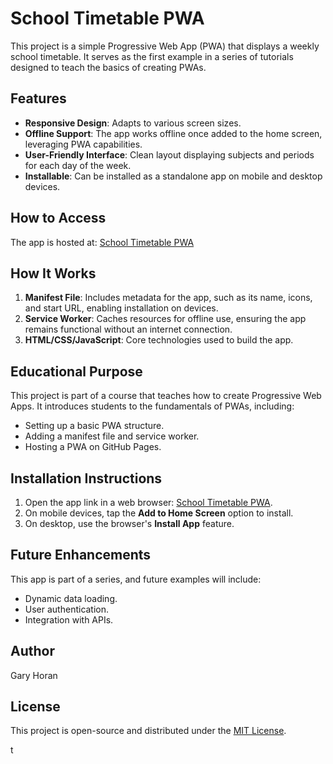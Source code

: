 # School Timetable PWA

This project is a simple Progressive Web App (PWA) that displays a weekly school timetable. It serves as the first example in a series of tutorials designed to teach the basics of creating PWAs.

## Features

- **Responsive Design**: Adapts to various screen sizes.
- **Offline Support**: The app works offline once added to the home screen, leveraging PWA capabilities.
- **User-Friendly Interface**: Clean layout displaying subjects and periods for each day of the week.
- **Installable**: Can be installed as a standalone app on mobile and desktop devices.

## How to Access

The app is hosted at: [School Timetable PWA](https://mrhoran8120.github.io/pwabasic/)

## How It Works

1. **Manifest File**: Includes metadata for the app, such as its name, icons, and start URL, enabling installation on devices.
2. **Service Worker**: Caches resources for offline use, ensuring the app remains functional without an internet connection.
3. **HTML/CSS/JavaScript**: Core technologies used to build the app.

## Educational Purpose

This project is part of a course that teaches how to create Progressive Web Apps. It introduces students to the fundamentals of PWAs, including:

- Setting up a basic PWA structure.
- Adding a manifest file and service worker.
- Hosting a PWA on GitHub Pages.

## Installation Instructions

1. Open the app link in a web browser: [School Timetable PWA](https://mrhoran8120.github.io/pwabasic/).
2. On mobile devices, tap the **Add to Home Screen** option to install.
3. On desktop, use the browser's **Install App** feature.

## Future Enhancements

This app is part of a series, and future examples will include:
- Dynamic data loading.
- User authentication.
- Integration with APIs.

## Author

Gary Horan

## License

This project is open-source and distributed under the [MIT License](LICENSE).

t
